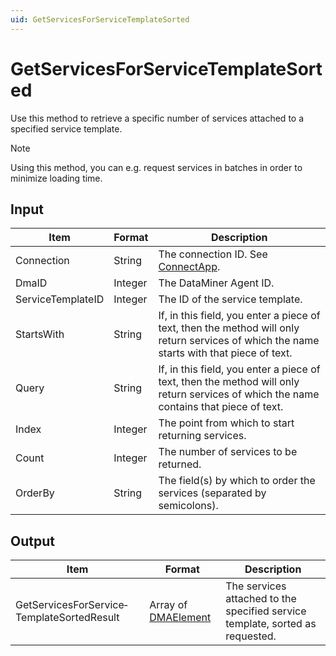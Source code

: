 ```yaml
---
uid: GetServicesForServiceTemplateSorted
---
```


# GetServicesForServiceTemplateSorted

Use this method to retrieve a specific number of services attached to a specified service template.

> [!NOTE]
> Using this method, you can e.g. request services in batches in order to minimize loading time.

## Input

| Item | Format | Description |
|--|--|--|
| Connection | String | The connection ID. See [ConnectApp](xref:ConnectApp). |
| DmaID | Integer | The DataMiner Agent ID. |
| ServiceTemplateID | Integer | The ID of the service template. |
| StartsWith | String | If, in this field, you enter a piece of text, then the method will only return services of which the name starts with that piece of text. |
| Query | String | If, in this field, you enter a piece of text, then the method will only return services of which the name contains that piece of text. |
| Index | Integer | The point from which to start returning services. |
| Count | Integer | The number of services to be returned. |
| OrderBy | String | The field(s) by which to order the services (separated by semicolons). |

## Output

| Item | Format | Description |
|--|--|--|
| GetServicesForService­TemplateSortedResult | Array of [DMAElement](xref:DMAElement) | The services attached to the specified service template, sorted as requested. |
